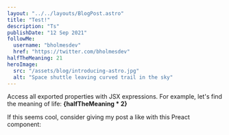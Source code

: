 ```yaml
---
layout: "../../layouts/BlogPost.astro"
title: "Test!"
description: "Ts"
publishDate: "12 Sep 2021"
followMe:
  username: "bholmesdev"
  href: "https://twitter.com/bholmesdev"
halfTheMeaning: 21
heroImage:
  src: "/assets/blog/introducing-astro.jpg"
  alt: "Space shuttle leaving curved trail in the sky"
---
```


<FollowMe username={followMe.username} href={followMe.href} />

Access all exported properties with JSX expressions. For example, let's find the meaning of life: **{halfTheMeaning * 2}**

If this seems cool, consider giving my post a like with this Preact component: <LikeButton pageUrl={url} client:load />
